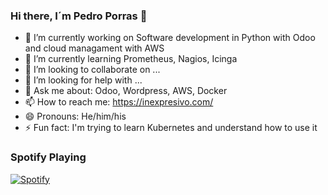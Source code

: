 ### Hi there, I´m Pedro Porras 👋

- 🔭 I’m currently working on Software development in Python with Odoo and cloud managament with AWS
- 🌱 I’m currently learning Prometheus, Nagios, Icinga
- 👯 I’m looking to collaborate on ...
- 🤔 I’m looking for help with ...
- 💬 Ask me about: Odoo, Wordpress, AWS, Docker
- 📫 How to reach me: https://inexpresivo.com/
- 😄 Pronouns: He/him/his
- ⚡ Fun fact: I'm trying to learn Kubernetes and understand how to use it
<!--
**pedroporras/pedroporras** is a ✨ _special_ ✨ repository because its `README.md` (this file) appears on your GitHub profile.

Here are some ideas to get you started:

- 🔭 I’m currently working on ...
- 🌱 I’m currently learning ...
- 👯 I’m looking to collaborate on ...
- 🤔 I’m looking for help with ...
- 💬 Ask me about ...
- 📫 How to reach me: https://inexpresivo.com/
- 😄 Pronouns: ...
- ⚡ Fun fact: ...
-->

### Spotify Playing

[![Spotify](https://novatorem-orpin-alpha.vercel.app/api/spotify)](https://open.spotify.com/user/h7x0ngymc653vg6wur3kya4cn)
